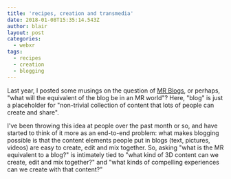 ```yaml
---
title: 'recipes, creation and transmedia'
date: 2018-01-08T15:35:14.543Z
author: blair
layout: post
categories:
  - webxr
tags:
  - recipes
  - creation
  - blogging
---
```

Last year, I posted some musings on the question of [MR Blogs](/2017/11/14/what-is-an-mr-blog/), or perhaps, "what will the equivalent of the blog be in an MR world"? Here, "blog" is just a placeholder for "non-trivial collection of content that lots of people can create and share".

I've been throwing this idea at people over the past month or so, and have started to think of it more as an end-to-end problem: what makes blogging possible is that the content elements people put in blogs (text, pictures, videos) are easy to create, edit and mix together. So, asking "what is the MR equivalent to a blog?" is intimately tied to "what kind of 3D content can we create, edit and mix together?" and "what kinds of compelling experiences can we create with that content?"

